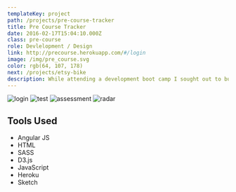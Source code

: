 ```yaml
---
templateKey: project
path: /projects/pre-course-tracker
title: Pre Course Tracker
date: 2016-02-17T15:04:10.000Z
class: pre-course
role: Devlelopment / Design
link: http://precourse.herokuapp.com/#/login
image: /img/pre_course.svg
color: rgb(64, 107, 178)
next: /projects/etsy-bike
description: While attending a development boot camp I sought out to build a better testing platform to improve the level of graduates. It was a system which instructors would use to add tutorial like content divided up into units. Each unit had an assessment test that was used to unlock the next section. The most difficult part was the tests & evaluating the students code. We decided to use a web worker to encapsulate the code and evaluate it to see if it returned to expected value. There was also a part which would allow you to compare your assessment results with that of the others in your cohort.
---
```


![login](/img/pre-course/login.png)
![test](/img/pre-course/test.png)
![assessment](/img/pre-course/assessment.png)
![radar](/img/pre-course/radar.png)

## Tools Used

* Angular JS
* HTML
* SASS
* D3.js
* JavaScript
* Heroku
* Sketch

